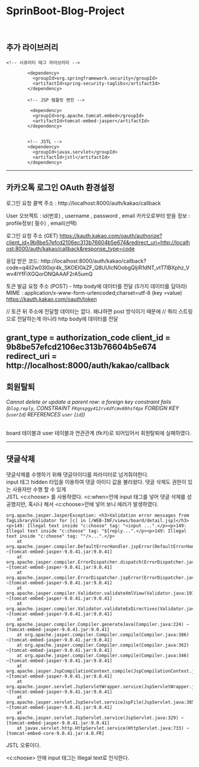 # SprinBoot-Blog-Project
<br/>


## 추가 라이브러리

```
<!-- 시큐리티 태그 라이브러리 -->
		
		<dependency>
		  <groupId>org.springframework.security</groupId>
		  <artifactId>spring-security-taglibs</artifactId>
		</dependency>
		 
		<!-- JSP 템플릿 엔진 -->
		 	
		 <dependency>
		  <groupId>org.apache.tomcat.embed</groupId>
		  <artifactId>tomcat-embed-jasper</artifactId>
		</dependency>
		
		
		<!-- JSTL -->
		<dependency>
		  <groupId>javax.servlet</groupId>
		  <artifactId>jstl</artifactId>
		</dependency>

```

---------------------

## 카카오톡 로그인 OAuth 환경설정

로그인 요청 콜백 주소 : http://localhost:8000/auth/kakao/callback

User 오브젝트 : id(번호) , username , password , email
카카오로부터 받을 정보 : profile정보( 필수) , email(선택)

로그인 요청 주소 (GET)
https://kauth.kakao.com/oauth/authorize?client_id=9b8be57efcd2106ec313b76604b5e674&redirect_uri=http://localhost:8000/auth/kakao/callback&response_type=code

응답 받은 코드:
http://localhost:8000/auth/kakao/callback?code=q4iI2w03I0xjr4k_SKOEIGkZF_Q8UUIcNOobgQljiR1dNT_vtT7IBXphz_Vwv4lYfFiXGQorDNQAAAF2rA5umQ

토큰 발급 요청 주소 (POST)  - http body에 데이터를 전달 (5가지 데이터를 담아라)
MIME : application/x-www-form-urlencoded;charset=utf-8 (key =value)
https://kauth.kakao.com/oauth/token 

// 토큰 뒤 주소에 전달할 데이터는 없다. 왜냐하면 post 방식이기 때문에
// 쿼리 스트링으로 전달하는게 아니라 http body에 데이터를 전달

grant_type = authorization_code
client_id = 9b8be57efcd2106ec313b76604b5e674
redirect_uri = http://localhost:8000/auth/kakao/callback
----------------------------------

## 회원탈퇴

*Cannot delete or update a parent row: a foreign key constraint fails (`blog`.`reply`, CONSTRAINT `FKqnspgy412rv4dfcmv69hsf4px` FOREIGN KEY (`userId`) REFERENCES `user` (`id`))*

<br/>
board 테이블과 user 테이블과 연관관계 (fk키)로 되어있어서 회원탈퇴에 실패하였다.



----------------------------------------

## 댓글삭제

댓글삭제를 수행하기 위해 댓글아이디를 파라미터로 넘겨줘야한다. <br/>
input 태그 hidden 타입을 이용하여 댓글 아이디 값을 불러왔다.
댓글 삭제도 권한이 있는 사용자만 수행 할 수 있게 <br/>
JSTL <c:choose> 를 사용하였다.
<c:when>안에 input 태그를 넣어 댓글 삭제를 성공했지만,
혹시나 해서 <c:choose>안에 넣어 보니 에러가 발생하였다. <br/>


```
org.apache.jasper.JasperException: <h3>Validation error messages from TagLibraryValidator for [c] in [/WEB-INF/views/board/detail.jsp]</h3><p>149: Illegal text inside "c:choose" tag: "<input ...".</p><p>149: Illegal text inside "c:choose" tag: "${reply...".</p><p>149: Illegal text inside "c:choose" tag: ""/>...".</p>
	at org.apache.jasper.compiler.DefaultErrorHandler.jspError(DefaultErrorHandler.java:55) ~[tomcat-embed-jasper-9.0.41.jar:9.0.41]
	at org.apache.jasper.compiler.ErrorDispatcher.dispatch(ErrorDispatcher.java:294) ~[tomcat-embed-jasper-9.0.41.jar:9.0.41]
	at org.apache.jasper.compiler.ErrorDispatcher.jspError(ErrorDispatcher.java:81) ~[tomcat-embed-jasper-9.0.41.jar:9.0.41]
	at org.apache.jasper.compiler.Validator.validateXmlView(Validator.java:1915) ~[tomcat-embed-jasper-9.0.41.jar:9.0.41]
	at org.apache.jasper.compiler.Validator.validateExDirectives(Validator.java:1863) ~[tomcat-embed-jasper-9.0.41.jar:9.0.41]
	at org.apache.jasper.compiler.Compiler.generateJava(Compiler.java:224) ~[tomcat-embed-jasper-9.0.41.jar:9.0.41]
	at org.apache.jasper.compiler.Compiler.compile(Compiler.java:386) ~[tomcat-embed-jasper-9.0.41.jar:9.0.41]
	at org.apache.jasper.compiler.Compiler.compile(Compiler.java:362) ~[tomcat-embed-jasper-9.0.41.jar:9.0.41]
	at org.apache.jasper.compiler.Compiler.compile(Compiler.java:346) ~[tomcat-embed-jasper-9.0.41.jar:9.0.41]
	at org.apache.jasper.JspCompilationContext.compile(JspCompilationContext.java:605) ~[tomcat-embed-jasper-9.0.41.jar:9.0.41]
	at org.apache.jasper.servlet.JspServletWrapper.service(JspServletWrapper.java:400) ~[tomcat-embed-jasper-9.0.41.jar:9.0.41]
	at org.apache.jasper.servlet.JspServlet.serviceJspFile(JspServlet.java:385) ~[tomcat-embed-jasper-9.0.41.jar:9.0.41]
	at org.apache.jasper.servlet.JspServlet.service(JspServlet.java:329) ~[tomcat-embed-jasper-9.0.41.jar:9.0.41]
	at javax.servlet.http.HttpServlet.service(HttpServlet.java:733) ~[tomcat-embed-core-9.0.41.jar:4.0.FR]
```
JSTL 오류이다.

<c:choose> 안에 input 태그는 Illegal text로 인식한다.




